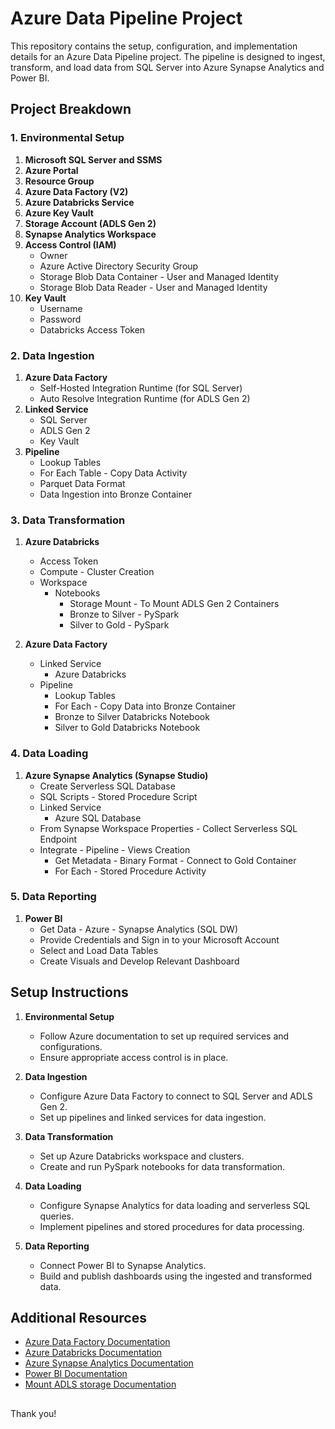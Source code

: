 # Azure Data Pipeline Project

This repository contains the setup, configuration, and implementation details for an Azure Data Pipeline project. The pipeline is designed to ingest, transform, and load data from SQL Server into Azure Synapse Analytics and Power BI.

## Project Breakdown

### 1. Environmental Setup

1. **Microsoft SQL Server and SSMS**
2. **Azure Portal**
3. **Resource Group**
4. **Azure Data Factory (V2)**
5. **Azure Databricks Service**
6. **Azure Key Vault**
7. **Storage Account (ADLS Gen 2)**
8. **Synapse Analytics Workspace**
9. **Access Control (IAM)**
   - Owner
   - Azure Active Directory Security Group
   - Storage Blob Data Container - User and Managed Identity
   - Storage Blob Data Reader - User and Managed Identity
10. **Key Vault**
    - Username
    - Password
    - Databricks Access Token

### 2. Data Ingestion

1. **Azure Data Factory**
   - Self-Hosted Integration Runtime (for SQL Server)
   - Auto Resolve Integration Runtime (for ADLS Gen 2)
2. **Linked Service**
   - SQL Server
   - ADLS Gen 2
   - Key Vault
3. **Pipeline**
   - Lookup Tables
   - For Each Table - Copy Data Activity
   - Parquet Data Format
   - Data Ingestion into Bronze Container

### 3. Data Transformation

1. **Azure Databricks**
   - Access Token
   - Compute - Cluster Creation
   - Workspace
      - Notebooks
        - Storage Mount - To Mount ADLS Gen 2 Containers
        - Bronze to Silver - PySpark
        - Silver to Gold - PySpark

2. **Azure Data Factory**
   - Linked Service
      - Azure Databricks
   - Pipeline
      - Lookup Tables
      - For Each - Copy Data into Bronze Container
      - Bronze to Silver Databricks Notebook
      - Silver to Gold Databricks Notebook

### 4. Data Loading

1. **Azure Synapse Analytics (Synapse Studio)**
   - Create Serverless SQL Database
   - SQL Scripts - Stored Procedure Script
   - Linked Service
      - Azure SQL Database
   - From Synapse Workspace Properties - Collect Serverless SQL Endpoint
   - Integrate - Pipeline - Views Creation
      - Get Metadata - Binary Format - Connect to Gold Container
      - For Each - Stored Procedure Activity

### 5. Data Reporting

1. **Power BI**
   - Get Data - Azure - Synapse Analytics (SQL DW)
   - Provide Credentials and Sign in to your Microsoft Account
   - Select and Load Data Tables
   - Create Visuals and Develop Relevant Dashboard

## Setup Instructions

1. **Environmental Setup**
   - Follow Azure documentation to set up required services and configurations.
   - Ensure appropriate access control is in place.

2. **Data Ingestion**
   - Configure Azure Data Factory to connect to SQL Server and ADLS Gen 2.
   - Set up pipelines and linked services for data ingestion.

3. **Data Transformation**
   - Set up Azure Databricks workspace and clusters.
   - Create and run PySpark notebooks for data transformation.

4. **Data Loading**
   - Configure Synapse Analytics for data loading and serverless SQL queries.
   - Implement pipelines and stored procedures for data processing.

5. **Data Reporting**
   - Connect Power BI to Synapse Analytics.
   - Build and publish dashboards using the ingested and transformed data.

## Additional Resources

- [Azure Data Factory Documentation](https://docs.microsoft.com/en-us/azure/data-factory/)
- [Azure Databricks Documentation](https://docs.microsoft.com/en-us/azure/databricks/)
- [Azure Synapse Analytics Documentation](https://docs.microsoft.com/en-us/azure/synapse-analytics/)
- [Power BI Documentation](https://docs.microsoft.com/en-us/power-bi/)
- [Mount ADLS storage Documentation](https://learn.microsoft.com/en-us/azure/databricks/archive/credential-passthrough/adls-passthrough )

##

Thank you!
